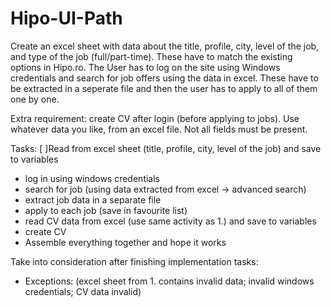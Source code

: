 # Hipo-UI-Path

Create an excel sheet with data about the title, profile, city, level of the job, and type of the job (full/part-time). These have to match the existing options in Hipo.ro. The User has to log on the site using Windows credentials and search for job offers using the data in excel. These have to be extracted in a seperate file and then the user has to apply to all of them one by one.

Extra requirement: create CV after login (before applying to jobs). Use whatever data you like, from an excel file. Not all fields must be present.

Tasks:
[ ]Read from excel sheet (title, profile, city, level of the job) and save to variables
- log in using windows credentials
- search for job (using data extracted from excel -> advanced search)
- extract job data in a separate file
- apply to each job (save in favourite list)
- read CV data from excel (use same activity as 1.) and save to variables
- create CV
- Assemble everything together and hope it works

Take into consideration after finishing implementation tasks:
- Exceptions: (excel sheet from 1. contains invalid data; invalid windows credentials; CV data invalid)
